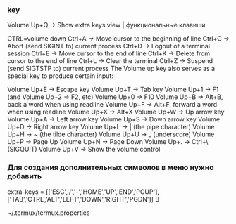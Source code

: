 ### key
Volume Up+Q → Show extra keys view | функциональные клавиши

CTRL=volume down
Ctrl+A → Move cursor to the beginning of line
Ctrl+C → Abort (send SIGINT to) current process
Ctrl+D → Logout of a terminal session
Ctrl+E → Move cursor to the end of line
Ctrl+K → Delete from cursor to the end of line
Ctrl+L → Clear the terminal
Ctrl+Z → Suspend (send SIGTSTP to) current process
The Volume up key also serves as a special key to produce certain input:

Volume Up+E → Escape key
Volume Up+T → Tab key
Volume Up+1 → F1 (and Volume Up+2 → F2, etc)
Volume Up+0 → F10
Volume Up+B → Alt+B, back a word when using readline
Volume Up+F → Alt+F, forward a word when using readline
Volume Up+X → Alt+X
Volume Up+W → Up arrow key
Volume Up+A → Left arrow key
Volume Up+S → Down arrow key
Volume Up+D → Right arrow key
Volume Up+L → | (the pipe character)
Volume Up+H → ~ (the tilde character)
Volume Up+U → _ (underscore)
Volume Up+P → Page Up
Volume Up+N → Page Down
Volume Up+. → Ctrl+\ (SIGQUIT)
Volume Up+V → Show the volume control


### Для создания дополнительных символов в меню нужно добавить
extra-keys = [['ESC','/','-','HOME','UP','END','PGUP'],['TAB','CTRL','ALT','LEFT','DOWN','RIGHT','PGDN']]
В 

~/.termux/termux.properties

